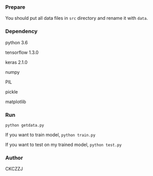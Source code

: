### Prepare

You should put all data files in ```src``` directory and rename it with ```data```.



### Dependency

python 3.6

tensorflow 1.3.0

keras 2.1.0

numpy

PIL

pickle

matplotlib



### Run

```python getdata.py```

If you want to train model, ```python train.py```

If you want to test on my trained model, ```python test.py```



### Author

CKCZZJ